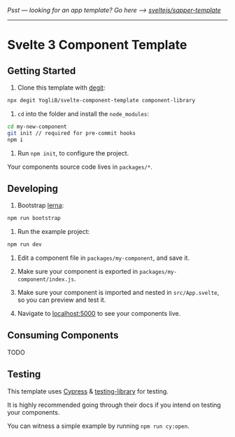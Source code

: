 _Psst — looking for an app template? Go here --> [sveltejs/sapper-template](https://github.com/sveltejs/sapper-template)_

---

# Svelte 3 Component Template

## Getting Started

1. Clone this template with [degit](https://github.com/Rich-Harris/degit):

```bash
npx degit YogliB/svelte-component-template component-library
```

1. `cd` into the folder and install the `node_modules`:

```bash
cd my-new-component
git init // required for pre-commit hooks
npm i
```

1. Run `npm init`, to configure the project.

Your components source code lives in `packages/*`.

## Developing

1. Bootstrap [lerna](https://github.com/lerna/lerna):

```bash
npm run bootstrap
```

1. Run the example project:

```bash
npm run dev
```

1. Edit a component file in `packages/my-component`, and save it.

1. Make sure your component is exported in `packages/my-component/index.js`.

1. Make sure your component is imported and nested in `src/App.svelte`, so you can preview and test it.

1. Navigate to [localhost:5000](http://localhost:5000) to see your components live.

## Consuming Components

TODO

## Testing

This template uses [Cypress](https://www.cypress.io/) & [testing-library](https://testing-library.com/docs/cypress-testing-library/intro) for testing.

It is highly recommended going through their docs if you intend on testing your components.

You can witness a simple example by running `npm run cy:open`.
